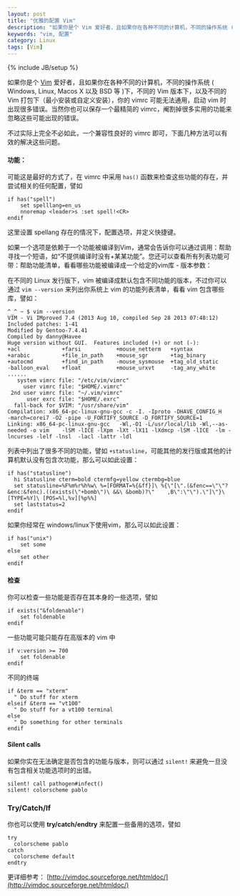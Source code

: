 ```yaml
---
layout: post
title: "优雅的配置 Vim"
description: "如果你是个 Vim 爱好者，且如果你在各种不同的计算机，不同的操作系统 ( Windows, Linux,  Macos X 以及 BSD 等 )下"
keywords: "vim, 配置"
category: Linux
tags: [Vim]
---
```

{% include JB/setup %}

如果你是个 [Vim](http://www.vim.org/) 爱好者，且如果你在各种不同的计算机，不同的操作系统 ( Windows, Linux,  Macos X 以及 BSD 等 )下，不同的 Vim 版本下，以及不同的 Vim 打包下（最小安装或自定义安装），你的 vimrc 可能无法通用，启动 vim 时出现很多错误。当然你也可以保存一个最精简的 vimrc，阉割掉很多实用的功能来忽略这些可能出现的错误。

不过实际上完全不必如此，一个兼容性良好的 vimrc 即可，下面几种方法可以有效的解决这些问题。

#### 功能：

可能这是最好的方式了，在 vimrc 中采用 `has()` 函数来检查这些功能的存在，并尝试相关的任何配置，譬如

```vim
if has("spell")
    set spelllang=en_us
    nnoremap <leader>s :set spell!<CR>
endif
```
<!-- more -->
这里设置 spellang 存在的情况下，配置选项，并定义快捷键。

如果一个选项是依赖于一个功能被编译到Vim，通常会告诉你可以通过调用：帮助寻找一个短语，如“不提供编译时没有+某某功能”。您还可以查看所有列表功能可带：帮助功能清单，看看哪些功能被编译成一个给定的vim库 - 版本参数：

在不同的 Linux 发行版下，vim 被编译成默认包含不同功能的版本，不过你可以通过 `vim --version` 来列出你系统上 vim 的功能列表清单，看看 vim 包含哪些库，譬如：

```
^_^ ~ $ vim --version
VIM - Vi IMproved 7.4 (2013 Aug 10, compiled Sep 28 2013 07:48:12)
Included patches: 1-41
Modified by Gentoo-7.4.41
Compiled by danny@Havee
Huge version without GUI.  Features included (+) or not (-):
+acl             +farsi           +mouse_netterm   +syntax
+arabic          +file_in_path    +mouse_sgr       +tag_binary
+autocmd         +find_in_path    -mouse_sysmouse  +tag_old_static
-balloon_eval    +float           +mouse_urxvt     -tag_any_white
......
   system vimrc file: "/etc/vim/vimrc"
     user vimrc file: "$HOME/.vimrc"
 2nd user vimrc file: "~/.vim/vimrc"
      user exrc file: "$HOME/.exrc"
  fall-back for $VIM: "/usr/share/vim"
Compilation: x86_64-pc-linux-gnu-gcc -c -I. -Iproto -DHAVE_CONFIG_H     -march=corei7 -O2 -pipe -U_FORTIFY_SOURCE -D_FORTIFY_SOURCE=1      
Linking: x86_64-pc-linux-gnu-gcc   -Wl,-O1 -L/usr/local/lib -Wl,--as-needed -o vim    -lSM -lICE -lXpm -lXt -lX11 -lXdmcp -lSM -lICE  -lm -lncurses -lelf -lnsl  -lacl -lattr -ldl
```

列表中列出了很多不同的功能，譬如 `+statusline`，可能其他的发行版或其他的计算机默认没有包含次功能，那么可以如此设置：

```vim
if has("statusline")
  hi Statusline cterm=bold ctermfg=yellow ctermbg=blue
  set statusline=%F%m%r%h%w\ %=[FORMAT=%{&ff}]\ %{\"[\".(&fenc==\"\"?&enc:&fenc).((exists(\"+bomb\")\ &&\ &bomb)?\"    ,B\":\"\").\"]\"}\ [TYPE=%Y]\ [POS=%l,%v][%p%%]
  set laststatus=2
endif
```

如果你经常在 windows/linux下使用vim，那么可以如此设置：

```vim
if has("unix")
    set some
else
    set other
endif
```

#### 检查

你可以检查一些功能是否存在其本身的一些选项，譬如

```vim
if exists("&foldenable")
    set foldenable
endif
```

一些功能可能只能存在高版本的 vim 中

```vim
if v:version >= 700
    set foldenable
endif
```

不同的终端

```vim
if &term == "xterm"
  " Do stuff for xterm
elseif &term == "vt100"
  " Do stuff for a vt100 terminal
else
  " Do something for other terminals
endif
```

#### Silent calls

如果你实在无法确定是否包含的功能与版本，则可以通过 `silent!` 来避免一旦没有包含相关功能选项时的出错。

```vim
silent! call pathogen#infect()
silent! colorscheme pablo
```

### Try/Catch/If

你也可以使用 **try/catch/endtry** 来配置一些备用的选项，譬如

```vim
try
  colorscheme pablo
catch
  colorscheme default
endtry
```

更详细参考： [http://vimdoc.sourceforge.net/htmldoc/](http://vimdoc.sourceforge.net/htmldoc/)
